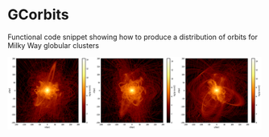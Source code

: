 # GCorbits

Functional code snippet showing how to produce a distribution of orbits for Milky Way globular clusters

![Orbits](GC_orbits.png?raw=true "Globular cluster orbits")


